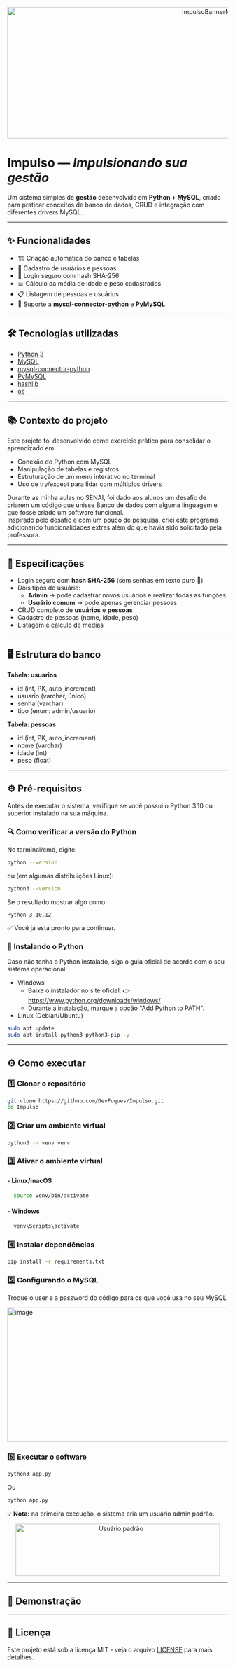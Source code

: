 <p align= "center">
  <img width="920" height="300" alt="impulsoBannerMaior" src="https://github.com/user-attachments/assets/d3385862-5cce-4adb-9fe6-6fdfca8b4ed7" />
</p>

# Impulso — *Impulsionando sua gestão*
Um sistema simples de **gestão** desenvolvido em **Python + MySQL**, criado para praticar conceitos de banco de dados, CRUD e integração com diferentes drivers MySQL.  

---

## ✨ Funcionalidades
- 🏗️ Criação automática do banco e tabelas  
- 👤 Cadastro de usuários e pessoas  
- 🔑 Login seguro com hash SHA-256  
- 📊 Cálculo da média de idade e peso cadastrados  
- 📋 Listagem de pessoas e usuários  
- 🔄 Suporte a **mysql-connector-python** e **PyMySQL** 

---

## 🛠 Tecnologias utilizadas
- [Python 3](https://www.python.org/)
- [MySQL](https://www.mysql.com/)
- [mysql-connector-python](https://pypi.org/project/mysql-connector-python/)
- [PyMySQL](https://pypi.org/project/PyMySQL/)
- [hashlib](https://docs.python.org/pt-br/3.13/library/hashlib.html)
- [os](https://docs.python.org/pt-br/3.13/library/os.html)
  
---
## 📚 Contexto do projeto
Este projeto foi desenvolvido como exercício prático para consolidar o aprendizado em:
- Conexão do Python com MySQL
- Manipulação de tabelas e registros
- Estruturação de um menu interativo no terminal
- Uso de try/except para lidar com múltiplos drivers

Durante as minha aulas no SENAI, foi dado aos alunos um desafio de criarem um código que unisse Banco de dados com alguma linguagem e que fosse criado um software funcional.  
Inspirado pelo desafio e com um pouco de pesquisa, criei este programa adicionando funcionalidades extras além do que havia sido solicitado pela professora.

---

## 📌 Especificações
- Login seguro com **hash SHA-256** (sem senhas em texto puro 🚫)  
- Dois tipos de usuário:
  - **Admin** → pode cadastrar novos usuários e realizar todas as funções  
  - **Usuário comum** → pode apenas gerenciar pessoas  
- CRUD completo de **usuários** e **pessoas**  
- Cadastro de pessoas (nome, idade, peso)  
- Listagem e cálculo de médias  

---

## 🖥️ Estrutura do banco
**Tabela: usuarios**
- id (int, PK, auto_increment)  
- usuario (varchar, único)  
- senha (varchar)  
- tipo (enum: admin/usuario)  

**Tabela: pessoas**
- id (int, PK, auto_increment)  
- nome (varchar)  
- idade (int)  
- peso (float)  

---

## ⚙️ Pré-requisitos

Antes de executar o sistema, verifique se você possui o Python 3.10 ou superior instalado na sua máquina.

### 🔍 Como verificar a versão do Python

No terminal/cmd, digite:
```bash
python --version
```
ou (em algumas distribuições Linux):
```bash
python3 --version
```
Se o resultado mostrar algo como:
```nginx
Python 3.10.12
```
✅ Você já está pronto para continuar.

### 🐍 Instalando o Python

Caso não tenha o Python instalado, siga o guia oficial de acordo com o seu sistema operacional:

- Windows
  - Baixe o instalador no site oficial:
    👉 https://www.python.org/downloads/windows/
  - Durante a instalação, marque a opção "Add Python to PATH".
- Linux (Debian/Ubuntu)
```bash
sudo apt update
sudo apt install python3 python3-pip -y
```

---

## ⚙️ Como executar

### 1️⃣ Clonar o repositório
```bash
git clone https://github.com/DevFuques/Impulso.git
cd Impulso
```
### 2️⃣ Criar um ambiente virtual
```bash
python3 -m venv venv
```
### 3️⃣ Ativar o ambiente virtual

#### - Linux/macOS
```bash
  source venv/bin/activate
```
#### - Windows
```bash
  venv\Scripts\activate
```
### 4️⃣ Instalar dependências
```bash
pip install -r requirements.txt
```
### 5️⃣ Configurando o MySQL
Troque o user e a password do código para os que você usa no seu MySQL

<img width="521" height="307" alt="image" src="https://github.com/user-attachments/assets/353e7297-0f25-4562-a16e-2905f66e37b1" />

### 6️⃣ Executar o software
```bash
python3 app.py
```
Ou
```bash
python app.py
```

💡 **Nota:** na primeira execução, o sistema cria um usuário admin padrão.  

<p align="center">
  <img width="467" height="119" src="https://github.com/user-attachments/assets/f50fe770-8f86-4fcf-87b0-ae713d31f6d0" alt="Usuário padrão">
</p>

---

## 📸 Demonstração


---

## 📄 Licença

Este projeto está sob a licença MIT - veja o arquivo [LICENSE](LICENSE) para mais detalhes.
